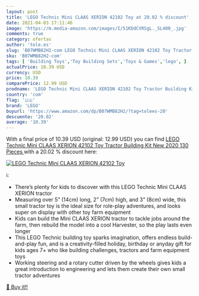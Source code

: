 ```yaml
---
layout: post
title: 'LEGO Technic Mini CLAAS XERION 42102 Toy at 20.02 % discount'
date: 2021-04-03 17:11:46
image: 'https://m.media-amazon.com/images/I/51KDdCVRSgL._SL400_.jpg'
comments: true
category: ofertas
author: 'tole.es'
slug: 'B07WMB82H2-com LEGO Technic Mini CLAAS XERION 42102 Toy Tractor Building...'
sku: 'B07WMB82H2-com'
tags: [ 'Building Toys','Toy Building Sets','Toys & Games','lego', ]
actualPrice: 10.39 USD
currency: USD
price: 10.39
comparePrice: 12.99 USD
prodname: 'LEGO Technic Mini CLAAS XERION 42102 Toy Tractor Building Kit  New 2020  130 Pieces '
country: 'com'
flag: '🇺🇸'
brand: 'LEGO'
buyurl: 'https://www.amazon.com/dp/B07WMB82H2/?tag=tolees-20'
descuento: '20.02'
average: '10.39'
---
```


With a final price of 10.39 USD (original: 12.99 USD) you can find [LEGO Technic Mini CLAAS XERION 42102 Toy Tractor Building Kit  New 2020  130 Pieces ](https://www.amazon.com/dp/B07WMB82H2/?tag=tolees-20) with a  20.02 % discount here:

[![LEGO Technic Mini CLAAS XERION 42102 Toy](https://m.media-amazon.com/images/I/51KDdCVRSgL._SL400_.jpg)](https://www.amazon.com/dp/B07WMB82H2/?tag=tolees-20)

ℹ️:

- There’s plenty for kids to discover with this LEGO Technic Mini CLAAS XERION tractor
- Measuring over 5” (14cm) long, 2” (7cm) high, and 3” (8cm) wide, this small tractor toy is the ideal size for role-play adventures, and looks super on display with other toy farm equipment
- Kids can build the Mini CLAAS XERION tractor to tackle jobs around the farm, then rebuild the model into a cool Harvester, so the play lasts even longer
- This LEGO Technic building toy sparks imagination, offers endless build-and-play fun, and is a creativity-filled holiday, birthday or anyday gift for kids ages 7+ who like building challenges, tractors and farm equipment toys
- Working steering and a rotary cutter driven by the wheels gives kids a great introduction to engineering and lets them create their own small tractor adventures

[🛒 Buy it!!](https://www.amazon.com/dp/B07WMB82H2/?tag=tolees-20)
